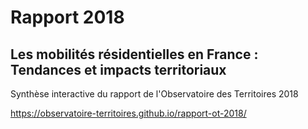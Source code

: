 # Rapport 2018
## Les mobilités résidentielles en France : Tendances et impacts territoriaux

Synthèse interactive du rapport de l'Observatoire des Territoires 2018

https://observatoire-territoires.github.io/rapport-ot-2018/
